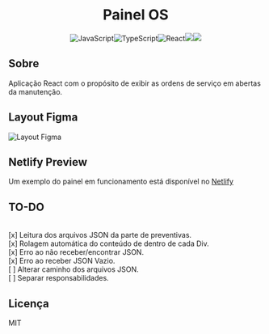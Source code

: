 <h1 align="center"> Painel OS </h1>

<p align="center">
<img alt="JavaScript" src="https://img.shields.io/badge/javascript-%23323330.svg?&style=for-the-badge&logo=javascript&logoColor=%23F7DF1E"/><img alt="TypeScript" src="https://img.shields.io/badge/typescript-%23007ACC.svg?&style=for-the-badge&logo=typescript&logoColor=white"/><img alt="React" src="https://img.shields.io/badge/react-%2320232a.svg?&style=for-the-badge&logo=react&logoColor=%2361DAFB"/><a href="https://example-painel-os.netlify.app/"><img src="https://img.shields.io/badge/Netlify-00C7B7?style=for-the-badge&logo=netlify&logoColor=white"></a><img src="https://img.shields.io/badge/Figma-F24E1E?style=for-the-badge&logo=figma&logoColor=white" >
</p>

## Sobre

Aplicação React com o propósito de exibir as ordens de serviço em abertas da manutenção.

## Layout Figma

![Layout Figma](https://www.figma.com/file/BxV0jIRiJfUATc3wo9hSDT/Painel-OS-TTB?node-id=0%3A1)

## Netlify Preview
Um exemplo do painel em funcionamento está disponível no <a href="https://example-painel-os.netlify.app/">Netlify</a> 

## TO-DO

<br/>[x] Leitura dos arquivos JSON da parte de preventivas.
<br/>[x] Rolagem automática do conteúdo de dentro de cada Div.
<br/>[x] Erro ao não receber/encontrar JSON.
<br/>[x] Erro ao receber JSON Vazio.
<br/>[ ] Alterar caminho dos arquivos JSON.
<br/>[ ] Separar responsabilidades.

## Licença

MIT
